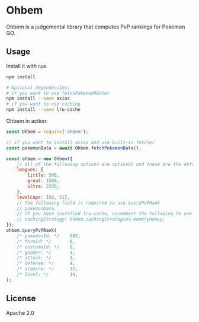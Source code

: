 # Ohbem

Ohbem is a judgemental library that computes PvP rankings for Pokemon GO.

## Usage

Install it with `npm`.

```sh
npm install

# Optional dependencies:
# if you want to use fetchPokemonMaster
npm install --save axios
# if you want to use caching
npm install --save lru-cache
```

Ohbem in action:

```js
const Ohbem = require('ohbem');

// if you want to install axios and use built-in fetcher
const pokemonData = await Ohbem.fetchPokemonData();

const ohbem = new Ohbem({
    // all of the following options are optional and these are the default values
    leagues: {
        little: 500,
        great: 1500,
        ultra: 2500,
    },
    levelCaps: [50, 51],
    // The following field is required to use queryPvPRank
    // pokemonData,
    // If you have installed lru-cache, uncomment the following to use cache:
    // cachingStrategy: Ohbem.cachingStrategies.memoryHeavy,
});
ohbem.queryPvPRank(
    /* pokemonId: */    605,
    /* formId: */       0,
    /* costumeId: */    0,
    /* gender: */       1,
    /* attack: */       1,
    /* defense: */      4,
    /* stamina: */      12,
    /* level: */        14,
);
```

## License

Apache 2.0
